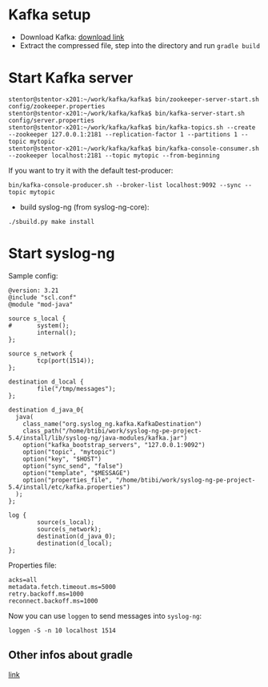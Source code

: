 # Kafka setup

* Download Kafka: [download link](https://www.apache.org/dyn/closer.cgi?path=/kafka/0.8.2.1/kafka-0.8.2.1-src.tgz)
* Extract the compressed file, step into the directory and run `gradle build`

# Start Kafka server

```
stentor@stentor-x201:~/work/kafka/kafka$ bin/zookeeper-server-start.sh config/zookeeper.properties
stentor@stentor-x201:~/work/kafka/kafka$ bin/kafka-server-start.sh config/server.properties
stentor@stentor-x201:~/work/kafka/kafka$ bin/kafka-topics.sh --create --zookeeper 127.0.0.1:2181 --replication-factor 1 --partitions 1 --topic mytopic
stentor@stentor-x201:~/work/kafka/kafka$ bin/kafka-console-consumer.sh --zookeeper localhost:2181 --topic mytopic --from-beginning
```

If you want to try it with the default test-producer:
```
bin/kafka-console-producer.sh --broker-list localhost:9092 --sync --topic mytopic
```

* build syslog-ng (from syslog-ng-core):

```
./sbuild.py make install
```

# Start syslog-ng

Sample config:

```
@version: 3.21
@include "scl.conf"
@module "mod-java"

source s_local {
#       system();
        internal();
};

source s_network {
        tcp(port(1514));
};

destination d_local {
        file("/tmp/messages");
};

destination d_java_0{
  java(
    class_name("org.syslog_ng.kafka.KafkaDestination")
    class_path("/home/btibi/work/syslog-ng-pe-project-5.4/install/lib/syslog-ng/java-modules/kafka.jar")
    option("kafka_bootstrap_servers", "127.0.0.1:9092")
    option("topic", "mytopic")
    option("key", "$HOST")
    option("sync_send", "false")
    option("template", "$MESSAGE")
    option("properties_file", "/home/btibi/work/syslog-ng-pe-project-5.4/install/etc/kafka.properties")
  );
};

log {
        source(s_local);
        source(s_network);
        destination(d_java_0);
        destination(d_local);
};

```

Properties file:

```
acks=all
metadata.fetch.timeout.ms=5000
retry.backoff.ms=1000
reconnect.backoff.ms=1000
```

Now you can use `loggen` to send messages into `syslog-ng`:

```
loggen -S -n 10 localhost 1514
```

## Other infos about gradle
[link](http://gitlab.syslog-ng.balabit/lbudai/internal-builder-repo-doc/wikis/home)

